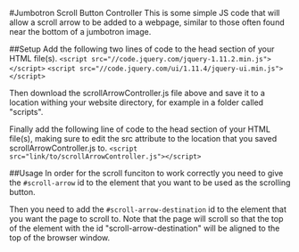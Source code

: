 #Jumbotron Scroll Button Controller
This is some simple JS code that will allow a scroll arrow to be added to a webpage, similar to those often found near the bottom of a jumbotron image.

##Setup
Add the following two lines of code to the head section of your HTML file(s).
`<script src="//code.jquery.com/jquery-1.11.2.min.js"></script>`
`<script src="//code.jquery.com/ui/1.11.4/jquery-ui.min.js"></script>`

Then download the scrollArrowController.js file above and save it to a location withing your website directory, for example in a folder called "scripts".

Finally add the following line of code to the head section of your HTML file(s), making sure to edit the src attribute to the location that you saved scrollArrowController.js to.
`<script src="link/to/scrollArrowController.js"></script>`

##Usage
In order for the scroll funciton to work correctly you need to give the `#scroll-arrow` id to the element that you want to be used as the scrolling button.

Then you need to add the `#scroll-arrow-destination` id to the element that you want the page to scroll to. Note that the page will scroll so that the top of the element with the id "scroll-arrow-destination" will be aligned to the top of the browser window.